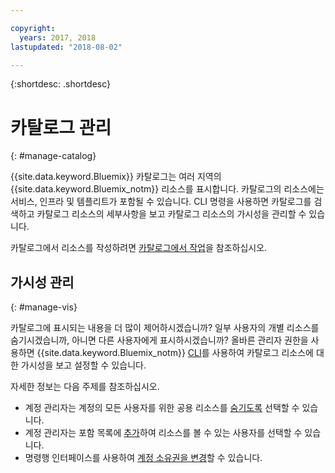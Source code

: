 ```yaml
---

copyright:
  years: 2017, 2018
lastupdated: "2018-08-02"

---
```


{:shortdesc: .shortdesc}

# 카탈로그 관리
{: #manage-catalog}

{{site.data.keyword.Bluemix}} 카탈로그는 여러 지역의 {{site.data.keyword.Bluemix_notm}} 리소스를 표시합니다. 카탈로그의 리소스에는 서비스, 인프라 및 템플리트가 포함될 수 있습니다. CLI 명령을 사용하면 카탈로그를 검색하고 카탈로그 리소스의 세부사항을 보고 카탈로그 리소스의 가시성을 관리할 수 있습니다.

카탈로그에서 리소스를 작성하려면 [카탈로그에서 작업](/docs/overview/ui.html#catalogcreate)을 참조하십시오.

## 가시성 관리
{: #manage-vis}

카탈로그에 표시되는 내용을 더 많이 제어하시겠습니까? 일부 사용자의 개별 리소스를 숨기시겠습니까, 아니면 다른 사용자에게 표시하시겠습니까? 올바른 관리자 권한을 사용하면 {{site.data.keyword.Bluemix_notm}} [CLI](/docs/cli/index.html#overview)를 사용하여 카탈로그 리소스에 대한 가시성을 보고 설정할 수 있습니다.

자세한 정보는 다음 주제를 참조하십시오.

* 계정 관리자는 계정의 모든 사용자를 위한 공용 리소스를 [숨기도록](/docs/account/exclude.html) 선택할 수 있습니다.
* 계정 관리자는 포함 목록에 [추가](/docs/account/include.html)하여 리소스를 볼 수 있는 사용자를 선택할 수 있습니다.
* 명령행 인터페이스를 사용하여 [계정 소유권을 변경](/docs/account/owners.html)할 수 있습니다.
